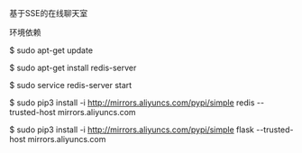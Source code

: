 基于SSE的在线聊天室

环境依赖


$ sudo apt-get update

$ sudo apt-get install redis-server

$ sudo service redis-server start

$ sudo pip3 install -i  http://mirrors.aliyuncs.com/pypi/simple redis --trusted-host mirrors.aliyuncs.com

$ sudo pip3 install -i  http://mirrors.aliyuncs.com/pypi/simple flask --trusted-host mirrors.aliyuncs.com
